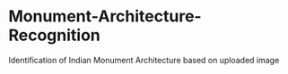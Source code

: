 # Monument-Architecture-Recognition
Identification of Indian Monument Architecture based on uploaded image
